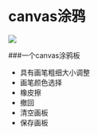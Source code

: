 # canvas涂鸦
![](https://github/mrmcree/canvas-panel/blob/master/%E5%BE%AE%E4%BF%A1%E6%88%AA%E5%9B%BE_20190227150515.png?raw=true)

###一个canvas涂鸦板
* 具有画笔粗细大小调整
* 画笔颜色选择
* 橡皮擦
* 撤回
* 清空画板
* 保存画板

